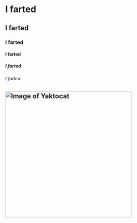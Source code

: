 # I farted
## I farted
### I farted
#### I farted
##### I farted
###### I farted
<h2><summary><img alt="Image of Yaktocat" src=https://octodex.github.com/images/yaktocat.png width=400></h2></summary>
